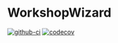 # WorkshopWizard

[![github-ci](https://github.com/crstnbr/WorkshopWizard.jl/workflows/Run%20tests/badge.svg)](https://github.com/crstnbr/WorkshopWizard.jl/actions?query=workflow%3A%22Run+tests%22)
[![codecov][codecov-img]](http://codecov.io/github/crstnbr/WorkshopWizard.jl?branch=master)

[codecov-img]: https://img.shields.io/codecov/c/github/crstnbr/WorkshopWizard.jl/master.svg?label=codecov
